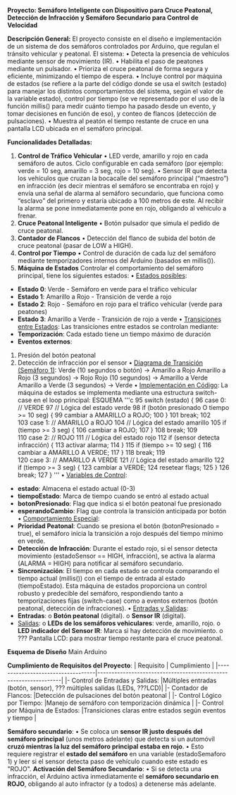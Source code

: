 **Proyecto: 	Semáforo Inteligente con Dispositivo para Cruce Peatonal, Detección de Infracción y Semáforo Secundario para Control de Velocidad**

**Descripción General:**
El proyecto consiste en el diseño e implementación de un sistema de dos semáforos controlados por Arduino, que regulan el tránsito vehicular y peatonal.
El sistema:
•	Detecta la presencia de vehículos mediante sensor de movimiento (IR).
•	Habilita el paso de peatones mediante un pulsador.
•	Prioriza el cruce peatonal de forma segura y eficiente, minimizando el tiempo de espera.
•	Incluye control por máquina de estados (se refiere a la parte del código donde se usa el switch (estado) para manejar los distintos comportamientos del sistema, según el valor de la variable estado), control por tiempo (se ve representado por el uso de la función millis() para medir cuánto tiempo ha pasado desde un evento, y tomar decisiones en función de eso), y conteo de flancos (detección de pulsaciones).
•	Muestra al peatón el tiempo restante de cruce en una pantalla LCD ubicada en el semáforo principal.

**Funcionalidades Detalladas:**
1. **Control de Tráfico Vehicular**
•	LED verde, amarillo y rojo en cada semáforo de autos. Ciclo configurable en cada semáforo (por ejemplo: verde = 10 seg, amarillo = 3 seg, rojo = 10 seg).
•	Sensor IR que detecta los vehículos que cruzan la bocacalle del semáforo principal (“maestro”) en infracción (es decir mientras el semáforo se encontraba en rojo) y envía una señal de alarma al semáforo secundario, que funciona como “esclavo” del primero y estaría ubicado a 100 metros de este. Al recibir la alarma se pone inmediatamente pone en rojo, obligando al vehículo a frenar.
2. **Cruce Peatonal Inteligente**
•	Botón pulsador que simula el pedido de cruce peatonal.
3. **Contador de Flancos**
•	Detección del flanco de subida del botón de cruce peatonal (pasar de LOW a HIGH).
4. **Control por Tiempo**
•	Control de duración de cada luz del semáforo mediante temporizadores internos del Arduino (basados en millis()).
5. **Máquina de Estados**
Controlar el comportamiento del semáforo principal, tiene los siguientes estados:
•	<u>Estados posibles</u>:
-	**Estado 0**: Verde - Semáforo en verde para el tráfico vehicular
-	**Estado 1**: Amarillo a Rojo - Transición de verde a rojo
-	**Estado 2**: Rojo - Semáforo en rojo para el tráfico vehicular (verde para peatones)
-	**Estado 3**: Amarillo a Verde - Transición de rojo a verde
•	<u>Transiciones entre Estados</u>:
Las transiciones entre estados se controlan mediante:
-	**Temporización**: Cada estado tiene un tiempo máximo de duración
-	**Eventos externos**:
1.	Presión del botón peatonal
2.	Detección de infracción por el sensor
•	<u>Diagrama de Transición (Semáforo 1)</u>:
Verde 	          (10 segundos o botón)	→	Amarillo a Rojo
Amarillo a Rojo  (3 segundos)	        →	Rojo
Rojo 	          (10 segundos) 	    →	Amarillo a Verde
Amarillo a Verde (3 segundos)	        →	Verde
•	<u>Implementación en Código</u>:
La máquina de estados se implementa mediante una estructura switch-case en el loop principal:
ESQUEMA
'''c
95	switch (estado) {
96	case 0: // VERDE
97	// Lógica del estado verde
98	if (botón presionado O tiempo >= 10 seg) {
99	cambiar a AMARILLO a ROJO;
100	}
101	break;
102	 
103	case 1: // AMARILLO a ROJO
104	// Lógica del estado amarillo
105	if (tiempo >= 3 seg) {
106	cambiar a ROJO;
107	}
108	break;
109	 
110	case 2: // ROJO
111	// Lógica del estado rojo
112	if (sensor detecta infracción) {
113	activar alarma;
114	}
115	if (tiempo >= 10 seg) {
116	cambiar a AMARILLO A VERDE;
117	}
118	break;
119	 
120	case 3: // AMARILLO A VERDE
121	// Lógica del estado amarillo
122	if (tiempo >= 3 seg) {
123	cambiar a VERDE;
124	resetear flags;
125	}
126	break;
127	}
'''
•	<u>Variables de Control</u>:
-	**estado**: Almacena el estado actual (0-3)
-	**tiempoEstado**: Marca de tiempo cuando se entró al estado actual
-	**botonPresionado**: Flag que indica si el botón peatonal fue presionado
-	**esperandoCambio**: Flag que controla la transición anticipada por botón
•	<u>Comportamiento Especial</u>:
-	**Prioridad Peatonal**: Cuando se presiona el botón (botonPresionado = true), el semáforo inicia la transición a rojo después del tiempo mínimo en verde.
-	**Detección de Infracción**: Durante el estado rojo, si el sensor detecta movimiento (estadoSensor == HIGH, infracción), se activa la alarma (ALARMA = HIGH) para notificar al semáforo secundario.
-	**Sincronización**: El tiempo en cada estado se controla comparando el tiempo actual (millis()) con el tiempo de entrada al estado (tiempoEstado).
Esta máquina de estados proporciona un control robusto y predecible del semáforo, respondiendo tanto a temporizaciones fijas (switch-case) como a eventos externos (botón peatonal, detección de infracciones).
•	<u>Entradas y Salidas</u>:
-	**Entradas**:
o	**Botón peatonal** (digital).
o	**Sensor IR** (digital).
-	<u>Salidas</u>:
o	**LEDs de los semáforos vehiculares**: verde, amarillo, rojo.
o	**LED indicador del Sensor IR**: Marca si hay detección de movimiento.
o	??? Pantalla LCD: para mostrar tiempo restante para el cruce peatonal.

**Esquema de Diseño**
	Main Arduino	 
		 



**Cumplimiento de Requisitos del Proyecto**:
|          Requisito				|			Cumplimiento                                          |
|-----------------------------------|-----------------------------------------------------------------|
|-	Control de Entradas y Salidas:	|Múltiples entradas (botón, sensor), ??? múltiples salidas (LEDs, ???LCD)|
|-	Contador de Flancos:			|Detección de pulsaciones del botón peatonal                      |
|-	Control Lógico por Tiempo:		|Manejo de semáforo con temporización dinámica                    |
|-	Control por Máquina de Estados:	|Transiciones claras entre estados según eventos y tiempo         |

**Semáforo secundario**:
•	Se coloca un **sensor IR justo después del semáforo principal** (unos metros adelante) que detecta si un automóvil **cruzó mientras la luz del semáforo principal estaba en rojo**.
•	Esto requiere registrar el **estado del semáforo** en una variable (estadoSemaforo 1) y leer si el sensor detecta paso de vehículo cuando este estado es "ROJO".
**Activación del Semáforo Secundario**:
•	Si se detecta una infracción, el Arduino activa inmediatamente el **semáforo secundario en ROJO**, obligando al auto infractor (y a todos) a detenerse más adelante.
